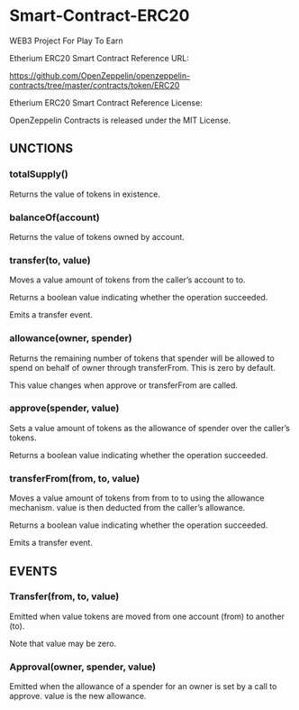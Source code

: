 # Smart-Contract-ERC20

WEB3 Project For Play To Earn

Etherium ERC20 Smart Contract Reference URL:


https://github.com/OpenZeppelin/openzeppelin-contracts/tree/master/contracts/token/ERC20

Etherium ERC20 Smart Contract Reference License:


OpenZeppelin Contracts is released under the MIT License.


## UNCTIONS

### totalSupply()

Returns the value of tokens in existence.


### balanceOf(account)

Returns the value of tokens owned by account.


### transfer(to, value)

Moves a value amount of tokens from the caller’s account to to.

Returns a boolean value indicating whether the operation succeeded.

Emits a transfer event.


### allowance(owner, spender)

Returns the remaining number of tokens that spender will be allowed to spend on behalf of owner through transferFrom. This is zero by default.

This value changes when approve or transferFrom are called.


### approve(spender, value)

Sets a value amount of tokens as the allowance of spender over the caller’s tokens.

Returns a boolean value indicating whether the operation succeeded.

### transferFrom(from, to, value)

Moves a value amount of tokens from from to to using the allowance mechanism. value is then deducted from the caller’s allowance.

Returns a boolean value indicating whether the operation succeeded.

Emits a transfer event.


## EVENTS

### Transfer(from, to, value)

Emitted when value tokens are moved from one account (from) to another (to).

Note that value may be zero.



### Approval(owner, spender, value)

Emitted when the allowance of a spender for an owner is set by a call to approve. value is the new allowance.

